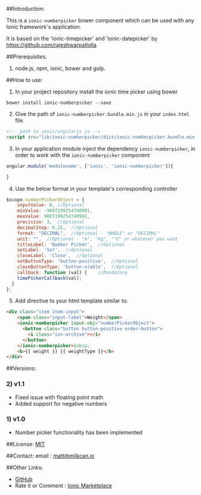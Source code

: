 ##Introduction:

This is a `ionic-numberpicker` bower component which can be used with any Ionic framework's application.

It is based on the 'ionic-timepicker' and 'ionic-datepicker' by https://github.com/rajeshwarpatlolla 


##Prerequisites.

1) node.js, npm, ionic, bower and gulp.

##How to use:

1) In your project repository install the ionic time picker using bower

`bower install ionic-numberpicker --save`

2) Give the path of  `ionic-numberpicker.bundle.min.js` in your `index.html` file.

````html
<!-- path to ionic/angularjs js -->
<script src="lib/ionic-numberpicker/dist/ionic-numberpicker.bundle.min.js"></script>
````    

3) In your application module inject the dependency `ionic-numberpicker`, in order to work with the `ionic-numberpicker` component

````javascript
angular.module('modulename', ['ionic', 'ionic-numberpicker']){

}
````

4) Use the below format in your template's corresponding controller

````javascript
$scope.numberPickerObject = {
    inputValue: 0, //Optional
    minValue: -9007199254740991,
    maxValue: 9007199254740991,
    precision: 3,  //Optional
    decimalStep: 0.25,  //Optional
    format: "DECIMAL",  //Optional - "WHOLE" or "DECIMAL"
    unit: "",  //Optional - "m", "kg", "℃" or whatever you want
    titleLabel: 'Number Picker',  //Optional
    setLabel: 'Set',  //Optional
    closeLabel: 'Close',  //Optional
    setButtonType: 'button-positive',  //Optional
    closeButtonType: 'button-stable',  //Optional
    callback: function (val) {    //Mandatory
    timePickerCallback(val);
  }
};
````

5) Add directive to your html template similar to:

````html
<div class="item item-input">
    <span class="input-label">Weight</span>
    <ionic-numberpicker input-obj="numberPickerObject">
      <button class="button button-positive order-button">
        <i class="ion-archive"></i>
      </button>
    </ionic-numberpicker>&nbsp;
    <b>{{ weight }} {{ weightType }}</b>
</div>
````

##Versions:

### 2) v1.1
- Fixed issue with floating point math
- Added support for negative numbers

### 1) v1.0
- Number picker functionality has been implemented

##License:
[MIT](https://github.com/milkcan/ionic-numberpicker/blob/master/LICENSE.MD "MIT")

##Contact:
email : matt@milkcan.io

##Other Links:
- [GitHub](https://github.com/milkcan/ionic-numberpicker)
- Rate it or Comment : [Ionic Marketplace](http://market.ionic.io/plugins/numberpicker)
